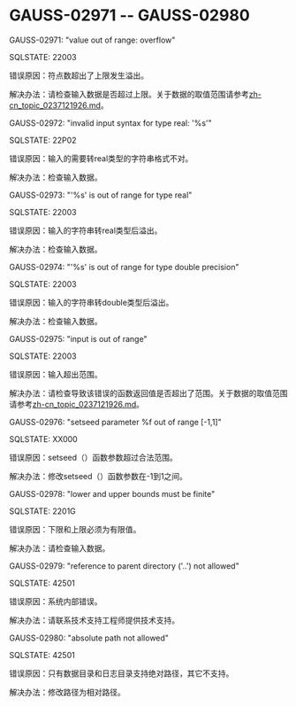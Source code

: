 # GAUSS-02971 -- GAUSS-02980<a name="ZH-CN_TOPIC_0302073125"></a>

GAUSS-02971: "value out of range: overflow"

SQLSTATE: 22003

错误原因：符点数超出了上限发生溢出。

解决办法：请检查输入数据是否超过上限。关于数据的取值范围请参考[zh-cn\_topic\_0237121926.md](zh-cn_topic_0237121926.md)。

GAUSS-02972: "invalid input syntax for type real: '%s'"

SQLSTATE: 22P02

错误原因：输入的需要转real类型的字符串格式不对。

解决办法：检查输入数据。

GAUSS-02973: "'%s' is out of range for type real"

SQLSTATE: 22003

错误原因：输入的字符串转real类型后溢出。

解决办法：检查输入数据。

GAUSS-02974: "'%s' is out of range for type double precision"

SQLSTATE: 22003

错误原因：输入的字符串转double类型后溢出。

解决办法：检查输入数据。

GAUSS-02975: "input is out of range"

SQLSTATE: 22003

错误原因：输入超出范围。

解决办法：请检查导致该错误的函数返回值是否超出了范围。关于数据的取值范围请参考[zh-cn\_topic\_0237121926.md](zh-cn_topic_0237121926.md)。

GAUSS-02976: "setseed parameter %f out of range \[-1,1\]"

SQLSTATE: XX000

错误原因：setseed（）函数参数超过合法范围。

解决办法：修改setseed（）函数参数在-1到1之间。

GAUSS-02978: "lower and upper bounds must be finite"

SQLSTATE: 2201G

错误原因：下限和上限必须为有限值。

解决办法：请检查输入数据。

GAUSS-02979: "reference to parent directory \('..'\) not allowed"

SQLSTATE: 42501

错误原因：系统内部错误。

解决办法：请联系技术支持工程师提供技术支持。

GAUSS-02980: "absolute path not allowed"

SQLSTATE: 42501

错误原因：只有数据目录和日志目录支持绝对路径，其它不支持。

解决办法：修改路径为相对路径。

